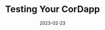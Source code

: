 ---
date: '2023-02-23'
title: "Testing Your CorDapp"
project: corda
version: 'Corda 5.0'
menu:
  corda-5:
    identifier: corda-5-develop-test
    parent: corda-5-develop
    weight: 7000
section_menu: corda-5
---